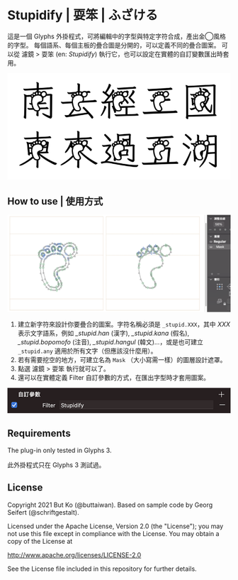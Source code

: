 # Stupidify | 耍笨 | ふざける

這是一個 Glyphs 外掛程式，可將編輯中的字型與特定字符合成，產出金◯風格的字型。
每個語系、每個主板的疊合圖是分開的，可以定義不同的疊合圖案。
可以從 濾鏡 > 耍笨 (en: *Stupidify*) 執行它，也可以設定在實體的自訂變數匯出時套用。

![Stupidify](Stupidify.png)

## How to use | 使用方式

![Stupidify_Usage](Stupidify_Usage.png)

1. 建立新字符來設計你要疊合的圖案。字符名稱必須是 `_stupid.XXX`，其中 *XXX* 表示文字語系，例如 *_stupid.han* (漢字), *_stupid.kana* (假名), *_stupid.bopomofo* (注音), *_stupid.hangul* (韓文)...，或是也可建立 `_stupid.any` 適用於所有文字（但應該沒什麼用）。
2. 若有需要挖空的地方，可建立名為 `Mask` （大小寫需一樣）的圖層設計遮罩。
3. 點選 濾鏡 > 耍笨 執行就可以了。
4. 還可以在實體定義 Filter 自訂參數的方式，在匯出字型時才套用圖案。

![Stupidify_Parameter](Stupidify_Parameter.png)

## Requirements

The plug-in only tested in Glyphs 3.

此外掛程式只在 Glyphs 3 測試過。



## License

Copyright 2021 But Ko (@buttaiwan).
Based on sample code by Georg Seifert (@schriftgestalt).

Licensed under the Apache License, Version 2.0 (the "License");
you may not use this file except in compliance with the License.
You may obtain a copy of the License at

http://www.apache.org/licenses/LICENSE-2.0

See the License file included in this repository for further details.
